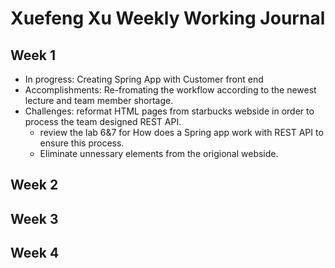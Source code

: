 # Xuefeng Xu Weekly Working Journal

## Week 1
- In progress: Creating Spring App with Customer front end 
- Accomplishments: Re-fromating the workflow according to the newest lecture and team member shortage. 
- Challenges: reformat HTML pages from starbucks webside in order to process the team designed REST API.
  - review the lab 6&7 for How does a Spring app work with REST API to ensure this process.
  - Eliminate unnessary elements from the origional webside.


## Week 2 


## Week 3


## Week 4